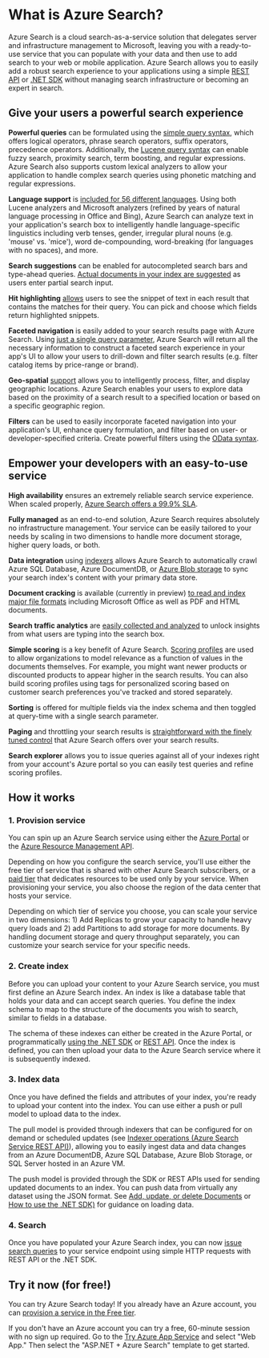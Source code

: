 <properties
	pageTitle="What is Azure Search | Microsoft Azure | Hosted cloud search service"
	description="Azure Search is a fully-managed hosted cloud search service. Learn more in this feature overview."
	services="search"
	authors="ashmaka"
	documentationCenter=""/>

<tags
	ms.service="search"
	ms.devlang="NA"
	ms.workload="search"
	ms.topic="article"
	ms.tgt_pltfrm="na"
	ms.date="03/02/2016"
	ms.author="ashmaka"/>

# What is Azure Search?

Azure Search is a cloud search-as-a-service solution that delegates server and infrastructure management to Microsoft, leaving you with a ready-to-use service that you can populate with your data and then use to add search to your web or mobile application. Azure Search allows you to easily add a robust search experience to your applications using a simple [REST API](https://msdn.microsoft.com/library/azure/dn798935.aspx) or [.NET SDK](search-howto-dotnet-sdk.md) without managing search infrastructure or becoming an expert in search.

## Give your users a powerful search experience

**Powerful queries** can be formulated using the [simple query syntax](https://msdn.microsoft.com/library/azure/dn798920.aspx), which offers logical operators, phrase search operators, suffix operators, precedence operators. Additionally, the [Lucene query syntax](https://msdn.microsoft.com/library/azure/mt589323.aspx) can enable fuzzy search, proximity search, term boosting, and regular expressions. Azure Search also supports custom lexical analyzers to allow your application to handle complex search queries using phonetic matching and regular expressions.

**Language support** is [included for 56 different languages](https://msdn.microsoft.com/library/azure/dn879793.aspx). Using both Lucene analyzers and Microsoft analyzers (refined by years of natural language processing in Office and Bing), Azure Search can analyze text in your application's search box to intelligently handle language-specific linguistics including verb tenses, gender, irregular plural nouns (e.g. 'mouse' vs. 'mice'), word de-compounding, word-breaking (for languages with no spaces), and more.

**Search suggestions** can be enabled for autocompleted search bars and type-ahead queries. [Actual documents in your index are suggested](https://msdn.microsoft.com/library/azure/dn798936.aspx) as users enter partial search input.

**Hit highlighting** [allows](https://msdn.microsoft.com/library/azure/dn798927.aspx) users to see the snippet of text in each result that contains the matches for their query. You can pick and choose which fields return highlighted snippets.

**Faceted navigation** is easily added to your search results page with Azure Search. Using [just a single query parameter](https://msdn.microsoft.com/library/azure/dn798927.aspx), Azure Search will return all the necessary information to construct a faceted search experience in your app's UI to allow your users to drill-down and filter search results  (e.g. filter catalog items by price-range or brand).

**Geo-spatial** [support](search-create-geospatial.md) allows you to intelligently process, filter, and display geographic locations. Azure Search enables your users to explore data based on the proximity of a search result to a specified location or based on a specific geographic region.

**Filters** can be used to easily incorporate faceted navigation into your application's UI, enhance query formulation, and filter based on user- or developer-specified criteria. Create powerful filters using the [OData syntax](https://msdn.microsoft.com/library/azure/dn798921.aspx).

## Empower your developers with an easy-to-use service

**High availability** ensures an extremely reliable search service experience. When scaled properly, [Azure Search offers a 99.9% SLA](https://azure.microsoft.com/support/legal/sla/search/v1_0/).

**Fully managed** as an end-to-end solution, Azure Search requires absolutely no infrastructure management. Your service can be easily tailored to your needs by scaling in two dimensions to handle more document storage, higher query loads, or both.

**Data integration** using [indexers](https://msdn.microsoft.com/library/azure/dn946891.aspx) allows Azure Search to automatically crawl Azure SQL Database, Azure DocumentDB, or [Azure Blob storage](search-howto-indexing-azure-blob-storage.md) to sync your search index's content with your primary data store.

**Document cracking** is available (currently in preview) [to read and index major file formats](search-howto-indexing-azure-blob-storage.md) including Microsoft Office as well as PDF and HTML documents.

**Search traffic analytics** are [easily collected and analyzed](search-traffic-analytics.md) to unlock insights from what users are typing into the search box.

**Simple scoring** is a key benefit of Azure Search. [Scoring profiles](https://msdn.microsoft.com/library/azure/dn798928.aspx) are used to allow organizations to model relevance as a function of values in the documents themselves. For example, you might want newer products or discounted products to appear higher in the search results. You can also build scoring profiles using tags for personalized scoring based on customer search preferences you've tracked and stored separately.

**Sorting** is offered for multiple fields via the index schema and then toggled at query-time with a single search parameter.

**Paging** and throttling your search results is [straightforward with the finely tuned control](search-pagination-page-layout.md) that Azure Search offers over your search results.  

**Search explorer** allows you to issue queries against all of your indexes right from your account's Azure portal so you can easily test queries and refine scoring profiles.

## How it works

### 1. Provision service
You can spin up an Azure Search service using either the [Azure Portal](https://portal.azure.com/) or the [Azure Resource Management API](https://msdn.microsoft.com/library/azure/dn832684.aspx).

Depending on how you configure the search service, you'll use either the free tier of service that is shared with other Azure Search subscribers, or a [paid tier](https://azure.microsoft.com/pricing/details/search/) that dedicates resources to be used only by your service. When provisioning your service, you also choose the region of the data center that hosts your service.

Depending on which tier of service you choose, you can scale your service in two dimensions: 1) Add Replicas to grow your capacity to handle heavy query loads and 2) add Partitions to add storage for more documents. By handling document storage and query throughput separately, you can customize your search service for your specific needs.

### 2. Create index
Before you can upload your content to your Azure Search service, you must first define an Azure Search index. An index is like a database table that holds your data and can accept search queries. You define the index schema to map to the structure of the documents you wish to search, similar to fields in a database.

The schema of these indexes can either be created in the Azure Portal, or programmatically [using the .NET SDK](search-howto-dotnet-sdk.md) or [REST API](https://msdn.microsoft.com/library/azure/dn798941.aspx). Once the index is defined, you can then upload your data to the Azure Search service where it is subsequently indexed.

### 3. Index data
Once you have defined the fields and attributes of your index, you're ready to upload your content into the index. You can use either a push or pull model to upload data to the index.

The pull model is provided through indexers that can be configured for on demand or scheduled updates (see [Indexer operations (Azure Search Service REST API)](https://msdn.microsoft.com/library/azure/dn946891.aspx)), allowing you to easily ingest data and data changes from an Azure DocumentDB, Azure SQL Database, Azure Blob Storage, or SQL Server hosted in an Azure VM.

The push model is provided through the SDK or REST APIs used for sending updated documents to an index. You can push data from virtually any dataset using the JSON format. See [Add, update, or delete Documents](https://msdn.microsoft.com/library/azure/dn798930.aspx) or [How to use the .NET SDK)](search-howto-dotnet-sdk.md) for guidance on loading data.

### 4. Search
Once you have populated your Azure Search index, you can now [issue search queries](https://msdn.microsoft.com/library/azure/dn798927.aspx) to your service endpoint using simple HTTP requests with REST API or the .NET SDK.

## Try it now (for free!)
You can try Azure Search today! If you already have an Azure account, you can [provision a service in the Free tier](search-create-service-portal.md).

If you don't have an Azure account you can try a free, 60-minute session with no sign up required. Go to the [Try Azure App Service](http://go.microsoft.com/fwlink/p/?LinkId=618214) and select "Web App." Then select the "ASP.NET + Azure Search" template to get started.
